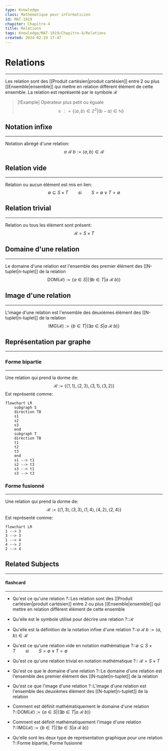 ```yaml
---
type: Knowledge
class: Mathématique pour informaticien
id: MAT-1919
chapiter: Chapitre-4
title: Relations 
tags: Knowledge/MAT-1919/Chapitre-4/Relations 
created: 2024-02-19 17:47
---
```

# Relations 
----
Les relation sont des [[Produit cartésien|produit cartésien]] entre 2 ou plus [[Ensemble|ensemble]] qui mettre en relation différent élément de cette ensemble. La relation est représenté par le symbole $\mathcal{R}$

> [!Example] Opérateur plus petit ou éguale
> $$\le : = \{\langle a, b \rangle \in \mathbb{Z}^2 | (b-a) \in \mathbb{N} \}$$

## Notation infixe
----
Notation abrégé d'une relation:
$$a \ \mathcal{R} \ b := \langle a, b \rangle \in \mathcal{R}$$

## Relation vide
----
Relation ou aucun élément est mis en lien:
$$\emptyset \subseteq S \times T \qquad \text{si} \qquad S = \emptyset \lor T = \emptyset$$

## Relation trivial
----
Relation ou tous les élément sont présent:
$$\mathcal{R} = S \times T$$

## Domaine d'une relation
----
Le domaine d'une relation est l'ensemble des premier élément des [[N-tuplet|n-tuplet]] de la relation
$$\text{DOM}(\mathcal{R}) := \{a \in S | (\exists b \in T | a \ \mathcal{R} \ b)\}$$
## Image d'une relation
----
L'image d'une relation est l'ensemble des deuxièmes élément des [[N-tuplet|n-tuplet]] de la relation
$$\text{IMG}(\mathcal{R}) := \{b \in T | (\exists a \in S | a \ \mathcal{R} \ b)\}$$
## Représentation par graphe
----
### Forme bipartie
----
Une relation qui prend la dorme de:
$$\mathcal{R} := \{\langle 1,1 \rangle, \langle 2,3 \rangle, \langle 3,1 \rangle, \langle 3,2 \rangle\}$$
Est représenté comme:
```mermaid
flowchart LR
	subgraph S
	direction TB
	s1
	s2
	s3
	end
	subgraph T
	direction TB
	t1
	t2
	t3
	end
	s1 --> t1
	s2 --> t3
	s3 --> t1
	s3 --> t3

```
### Forme fusionné
----
Une relation qui prend la dorme de:
$$\mathcal{R} := \{\langle 1,3 \rangle, \langle 3,3 \rangle, \langle 1,4 \rangle, \langle 4,2 \rangle, \langle 2,4 \rangle \}$$
Est représenté comme:
```mermaid
flowchart LR
1 --> 3
3 --> 3
1 --> 4
4 --> 2
2 --> 4
```

## Related Subjects
----
#### flashcard 
----
- Qu'est ce qu'une relation ?::Les relation sont des [[Produit cartésien|produit cartésien]] entre 2 ou plus [[Ensemble|ensemble]] qui mettre en relation différent élément de cette ensemble
<!--SR:!2024-03-03,1,230-->
- Qu'elle est le symbole utilisé pour décrire une relation ?::$\mathcal{R}$
<!--SR:!2024-03-03,1,230-->
- Qu'elle est la définition de la notation infixe d'une relation ?::$a \ \mathcal{R} \ b := \langle a, b \rangle \in \mathcal{R}$
<!--SR:!2024-03-03,1,230-->
- Qu'est ce qu'une relation vide en notation mathématique ?::$\emptyset \subseteq S \times T \qquad \text{si} \qquad S = \emptyset \lor T = \emptyset$
<!--SR:!2024-03-03,1,230-->
- Qu'est ce qu'une relation trivial en notation mathématique ?:: $\mathcal{R} = S \times T$
<!--SR:!2024-03-03,1,230-->
- Qu'est ce que le domaine d'une relation ?::Le domaine d'une relation est l'ensemble des premier élément des [[N-tuplet|n-tuplet]] de la relation
<!--SR:!2024-03-03,1,230-->
- Qu'est ce que l'image d'une relation ?::L'image d'une relation est l'ensemble des deuxièmes élément des [[N-tuplet|n-tuplet]] de la relation
<!--SR:!2024-03-03,1,230-->
- Comment est définit mathématiquement le domaine d'une relation ?::$\text{DOM}(\mathcal{R}) := \{a \in S | (\exists b \in T | a \ \mathcal{R} \ b)\}$
<!--SR:!2024-03-03,1,230-->
- Comment est définit mathématiquement l'image d'une relation ?::$\text{IMG}(\mathcal{R}) := \{b \in T | (\exists a \in S | a \ \mathcal{R} \ b)\}$
<!--SR:!2024-03-03,1,230-->
- Qu'elle sont les deux type de représentation graphique pour une relation ?::Forme bipartie, Forme fusionné
<!--SR:!2024-03-03,1,230-->